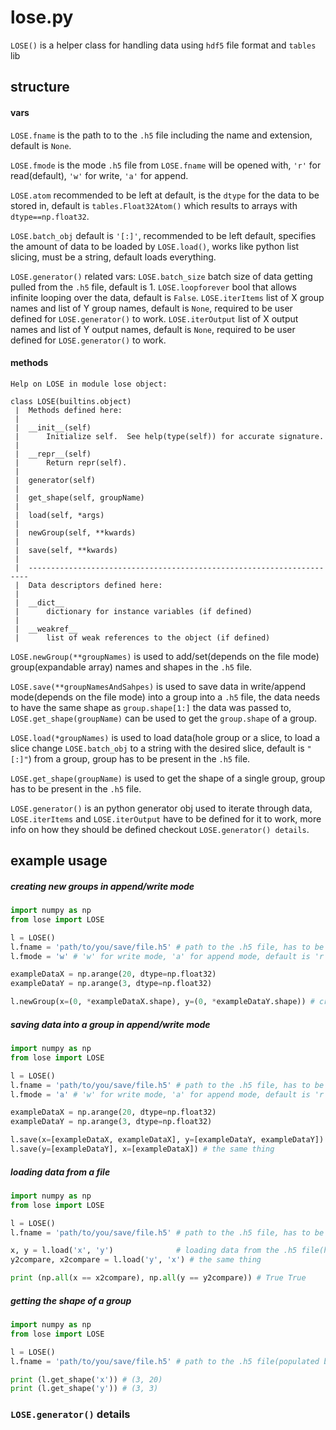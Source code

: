 # lose.py

`LOSE()` is a helper class for handling data using `hdf5` file format and `tables` lib

## structure
#### vars
`LOSE.fname` is the path to  to the `.h5` file including the name and extension, default is `None`.

`LOSE.fmode` is the mode `.h5` file from `LOSE.fname` will be opened with, `'r'` for read(default), `'w'` for write, `'a'` for append.

`LOSE.atom` recommended to be left at default, is the `dtype` for the data to be stored in, default is `tables.Float32Atom()` which results to arrays with `dtype==np.float32`.

`LOSE.batch_obj` default is `'[:]'`, recommended to be left default, specifies the amount of data to be loaded by `LOSE.load()`, works like python list slicing, must be a string, default loads everything.

`LOSE.generator()` related vars:
`LOSE.batch_size` batch size of data getting pulled from the `.h5` file, default is 1.
`LOSE.loopforever` bool that allows infinite looping over the data, default is `False`.
`LOSE.iterItems` list of X group names and list of Y group names, default is `None`, required to be user defined for `LOSE.generator()` to work.
`LOSE.iterOutput` list of X output names and list of Y output names, default is `None`, required to be user defined for `LOSE.generator()` to work.

#### methods
```
Help on LOSE in module lose object:

class LOSE(builtins.object)
 |  Methods defined here:
 |  
 |  __init__(self)
 |      Initialize self.  See help(type(self)) for accurate signature.
 |  
 |  __repr__(self)
 |      Return repr(self).
 |  
 |  generator(self)
 |  
 |  get_shape(self, groupName)
 |  
 |  load(self, *args)
 |  
 |  newGroup(self, **kwards)
 |  
 |  save(self, **kwards)
 |  
 |  ----------------------------------------------------------------------
 |  Data descriptors defined here:
 |  
 |  __dict__
 |      dictionary for instance variables (if defined)
 |  
 |  __weakref__
 |      list of weak references to the object (if defined)
```

`LOSE.newGroup(**groupNames)` is used to add/set(depends on the file mode) group(expandable array) names and shapes in the `.h5` file.


`LOSE.save(**groupNamesAndSahpes)` is used to save data in write/append mode(depends on the file mode) into a group into a `.h5` file, the data needs to have the same shape as `group.shape[1:]` the data was passed to, `LOSE.get_shape(groupName)` can be used to get the `group.shape` of a group.


`LOSE.load(*groupNames)` is used to load data(hole group or a slice, to load a slice change `LOSE.batch_obj` to a string with the desired slice, default is `"[:]"`) from a group, group has to be present in the `.h5` file.


`LOSE.get_shape(groupName)` is used to get the shape of a single group, group has to be present in the `.h5` file.


`LOSE.generator()` is an python generator obj used to iterate through data, `LOSE.iterItems` and `LOSE.iterOutput` have to be defined for it to work, more info on how they should be defined checkout `LOSE.generator() details`.

## example usage

##### creating new groups in append/write mode 
```python
import numpy as np
from lose import LOSE

l = LOSE()
l.fname = 'path/to/you/save/file.h5' # path to the .h5 file, has to be user defined before any methods can be used, default is None
l.fmode = 'w' # 'w' for write mode, 'a' for append mode, default is 'r'

exampleDataX = np.arange(20, dtype=np.float32)
exampleDataY = np.arange(3, dtype=np.float32)

l.newGroup(x=(0, *exampleDataX.shape), y=(0, *exampleDataY.shape)) # creating new groups(ready for data saved to) in a file, if fmode is 'w' all groups in the file will be overwritten 
```
##### saving data into a group in append/write mode
```python
import numpy as np
from lose import LOSE

l = LOSE()
l.fname = 'path/to/you/save/file.h5' # path to the .h5 file, has to be user defined before any methods can be used, default is None
l.fmode = 'a' # 'w' for write mode, 'a' for append mode, default is 'r', 'a' mode append data to the file, 'w' mode overwrites data for the group in the file

exampleDataX = np.arange(20, dtype=np.float32)
exampleDataY = np.arange(3, dtype=np.float32)

l.save(x=[exampleDataX, exampleDataX], y=[exampleDataY, exampleDataY]) # saving data into groups defined in the previous example, in append mode
l.save(y=[exampleDataY], x=[exampleDataX]) # the same thing
```
##### loading data from a file
```python
import numpy as np
from lose import LOSE

l = LOSE()
l.fname = 'path/to/you/save/file.h5' # path to the .h5 file, has to be user defined before any methods can be used, default is None

x, y = l.load('x', 'y')				 # loading data from the .h5 file(has to be a real file) populated by previous examples
y2compare, x2compare = l.load('y', 'x') # the same thing 

print (np.all(x == x2compare), np.all(y == y2compare)) # True True
```
##### getting the shape of a group
```python
import numpy as np
from lose import LOSE

l = LOSE()
l.fname = 'path/to/you/save/file.h5' # path to the .h5 file(populated by previous examples), has to be user defined before any methods can be used, default is None

print (l.get_shape('x')) # (3, 20)
print (l.get_shape('y')) # (3, 3)
```
### `LOSE.generator()` details
